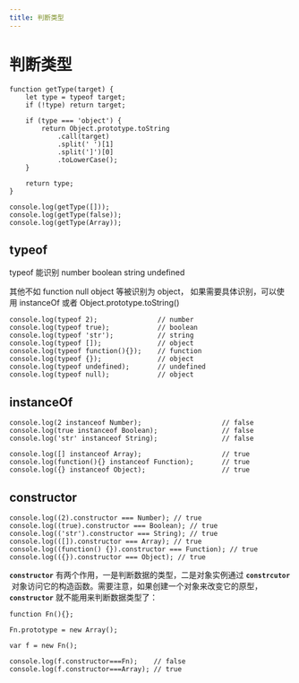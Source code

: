 ```yaml
---
title: 判断类型
---
```


# 判断类型

```tsx
function getType(target) {
	let type = typeof target;
	if (!type) return target;

	if (type === 'object') {
		return Object.prototype.toString
			.call(target)
			.split(' ')[1]
			.split(']')[0]
			.toLowerCase();
	}

	return type;
}

console.log(getType([]));
console.log(getType(false));
console.log(getType(Array));

```

## typeof

typeof 能识别 number boolean string  undefined

其他不如 function null object 等被识别为 object， 如果需要具体识别，可以使用 instanceOf 或者 Object.prototype.toString()

```tsx
console.log(typeof 2);               // number
console.log(typeof true);            // boolean
console.log(typeof 'str');           // string
console.log(typeof []);              // object    
console.log(typeof function(){});    // function
console.log(typeof {});              // object
console.log(typeof undefined);       // undefined
console.log(typeof null);            // object
```

## instanceOf

```tsx
console.log(2 instanceof Number);                    // false
console.log(true instanceof Boolean);                // false 
console.log('str' instanceof String);                // false 
 
console.log([] instanceof Array);                    // true
console.log(function(){} instanceof Function);       // true
console.log({} instanceof Object);                   // true
```

## constructor

```tsx
console.log((2).constructor === Number); // true
console.log((true).constructor === Boolean); // true
console.log(('str').constructor === String); // true
console.log(([]).constructor === Array); // true
console.log((function() {}).constructor === Function); // true
console.log(({}).constructor === Object); // true
```

**`constructor`**
有两个作用，一是判断数据的类型，二是对象实例通过 **`constrcutor`**
 对象访问它的构造函数。需要注意，如果创建一个对象来改变它的原型，**`constructor`**
就不能用来判断数据类型了：

```tsx
function Fn(){};
 
Fn.prototype = new Array();
 
var f = new Fn();
 
console.log(f.constructor===Fn);    // false
console.log(f.constructor===Array); // true
```

